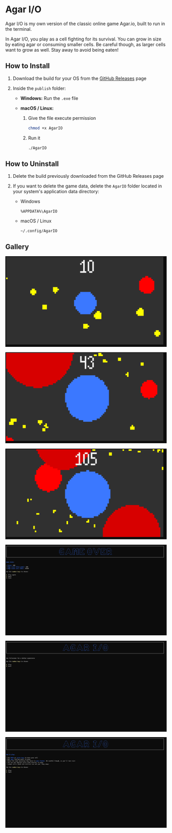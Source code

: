 # Agar I/O

Agar I/O is my own version of the classic online game Agar.io, built to run in the terminal.

In Agar I/O, you play as a cell fighting for its survival.
You can grow in size by eating agar or consuming smaller cells.
Be careful though, as larger cells want to grow as well. Stay away to avoid being eaten!

## How to Install

1. Download the build for your OS from the [GitHub Releases](https://github.com/Mikuel210/AgarIO/releases/latest) page
2. Inside the `publish` folder:

   - **Windows:** Run the `.exe` file
   - **macOS / Linux:**
   
     1. Give the file execute permission
        ```bash
        chmod +x AgarIO
        ```
     2. Run it
        ```bash
        ./AgarIO
        ```

## How to Uninstall

1. Delete the build previously downloaded from the GitHub Releases page
2. If you want to delete the game data, delete the `AgarIO` folder located in your system's application data directory:

   - Windows
     ```
     %APPDATA%\AgarIO
     ```
   - macOS / Linux
     ```
     ~/.config/AgarIO
     ```

## Gallery

![Agar I/O Gameplay](img/Gameplay1.png)

![Agar I/O Gameplay](img/Gameplay2.png)

![Agar I/O Gameplay](img/Gameplay3.png)

![Agar I/O Game Over Screen](img/Menu3.png)

![Agar I/O Start Menu](img/Menu1.png)

![Agar I/O How to Play Menu](img/Menu2.png)
